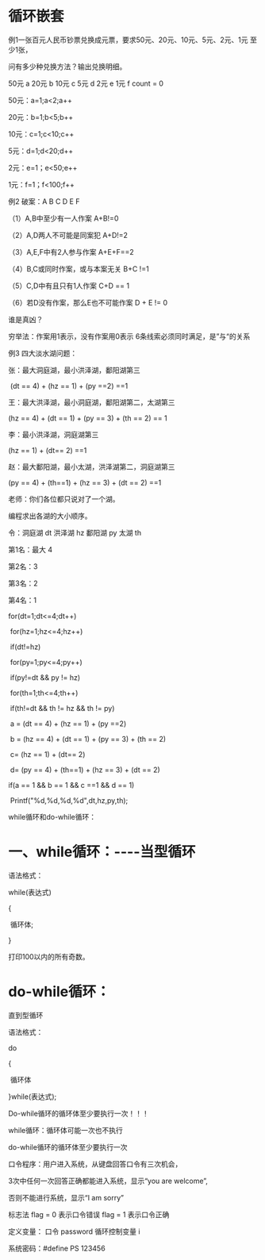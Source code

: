 # 循环嵌套

例1一张百元人民币钞票兑换成元票，要求50元、20元、10元、5元、2元、1元 至少1张，

问有多少种兑换方法？输出兑换明细。



50元      a        20元    b      10元   c      5元    d     2元    e      1元      f        count  = 0 

50元：a=1;a<2;a++

20元：b=1;b<5;b++

10元：c=1;c<10;c++

5元：d=1;d<20;d++

2元：e=1；e<50;e++

1元：f=1；f<100;f++











例2 破案：A    B    C    D    E    F

（1）A,B中至少有一人作案     A+B!=0

（2）A,D两人不可能是同案犯  A+D!=2

（3）A,E,F中有2人参与作案     A+E+F==2

（4）B,C或同时作案，或与本案无关  B+C !=1

（5）C,D中有且只有1人作案  C+D == 1

（6）若D没有作案，那么E也不可能作案   D + E != 0

谁是真凶？



穷举法：作案用1表示，没有作案用0表示  6条线索必须同时满足，是”与“的关系









例3  四大淡水湖问题：

张：最大洞庭湖，最小洪泽湖，鄱阳湖第三

​      (dt == 4)  +  (hz == 1) + (py ==2)  ==1

王：最大洪泽湖，最小洞庭湖，鄱阳湖第二，太湖第三

  (hz == 4)  +  (dt == 1)  +  (py == 3)  +   (th == 2)  == 1

李：最小洪泽湖，洞庭湖第三

(hz == 1)  + (dt== 2)   ==1

赵：最大鄱阳湖，最小太湖，洪泽湖第二，洞庭湖第三

(py == 4)  +  (th==1)   +  (hz == 3)   +  (dt == 2)   ==1

老师：你们各位都只说对了一个湖。

编程求出各湖的大小顺序。

令：洞庭湖    dt     洪泽湖   hz     鄱阳湖   py    太湖     th

第1名：最大     4    

第2名：3

第3名：2

第4名：1

for(dt=1;dt<=4;dt++)

​     for(hz=1;hz<=4;hz++)

​     if(dt!=hz)

​       for(py=1;py<=4;py++)

​        if(py!=dt && py != hz)

​         for(th=1;th<=4;th++)

​              if(th!=dt  && th != hz && th != py)

​           a =      (dt == 4)  +  (hz == 1) + (py ==2) 

​          b =      (hz == 4)  +  (dt == 1)  +  (py == 3)  +   (th == 2)  

​           c=     (hz == 1)  + (dt== 2)  

​          d=     (py == 4)  +  (th==1)   +  (hz == 3)   +  (dt == 2)  

   if(a == 1  && b == 1   && c ==1  && d == 1)

​    Printf("%d,%d,%d,%d",dt,hz,py,th);



while循环和do-while循环：

# 一、while循环：----当型循环

语法格式：

while(表达式)

{

​     循环体;

}



打印100以内的所有奇数。















# do-while循环：

直到型循环

语法格式：

do

{

​    循环体

  }while(表达式);

Do-while循环的循环体至少要执行一次！！！



while循环：循环体可能一次也不执行

do-while循环的循环体至少要执行一次







口令程序：用户进入系统，从键盘回答口令有三次机会，

3次中任何一次回答正确都能进入系统，显示“you are welcome”,

否则不能进行系统，显示“I am sorry”



标志法    flag  = 0  表示口令错误   flag  = 1 表示口令正确

定义变量： 口令   password    循环控制变量  i

系统密码：#define PS 123456















